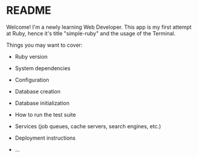 # README

Welcome! I'm a newly learning Web Developer.
This app is my first attempt at Ruby, hence it's title "simple-ruby" and the usage of the Terminal.

Things you may want to cover:

* Ruby version

* System dependencies

* Configuration

* Database creation

* Database initialization

* How to run the test suite

* Services (job queues, cache servers, search engines, etc.)

* Deployment instructions

* ...
